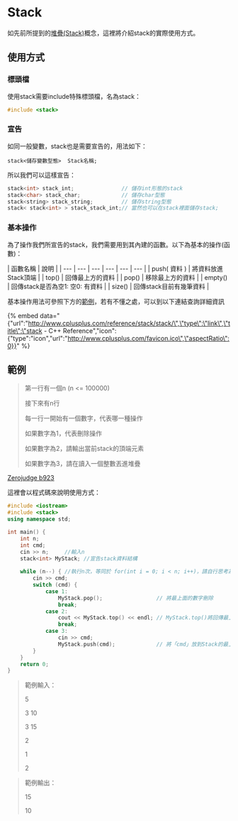 # Stack

如先前所提到的[堆疊\(Stack\)](../../cheng-shi-ru/han-dui-stack/dui-stack.md)概念，這裡將介紹stack的實際使用方式。

## 使用方式

### 標頭檔

使用stack需要include特殊標頭檔，名為stack：

```cpp
#include <stack>
```

### 宣告

如同一般變數，stack也是需要宣告的，用法如下：

`stack<儲存變數型態>  Stack名稱;` 

所以我們可以這樣宣告：

```cpp
stack<int> stack_int;               // 儲存int形態的stack
stack<char> stack_char;             // 儲存char型態
stack<string> stack_string;         // 儲存string型態
stack< stack<int> > stack_stack_int;// 當然也可以在stack裡面儲存stack;
```

### 基本操作

為了操作我們所宣告的stack，我們需要用到其內建的函數。以下為基本的操作\(函數\)：

| 函數名稱 | 說明 |
| --- | --- | --- | --- | --- | --- |
| push\( 資料 \) | 將資料放進Stack頂端 |
| top\(\) | 回傳最上方的資料 |
| pop\(\) | 移除最上方的資料 |
| empty\(\) | 回傳stack是否為空1: 空0: 有資料 |
| size\(\) | 回傳stack目前有幾筆資料 |

基本操作用法可參照下方的[範例](stack.md#li)，若有不懂之處，可以到以下連結查詢詳細資訊

{% embed data="{\"url\":\"http://www.cplusplus.com/reference/stack/stack/\",\"type\":\"link\",\"title\":\"stack - C++ Reference\",\"icon\":{\"type\":\"icon\",\"url\":\"http://www.cplusplus.com/favicon.ico\",\"aspectRatio\":0}}" %}

## 範例

> 第一行有一個n \(n &lt;= 100000\)
>
> 接下來有n行
>
> 每一行一開始有一個數字，代表哪一種操作
>
> 如果數字為1，代表刪除操作
>
> 如果數字為2，請輸出當前stack的頂端元素
>
> 如果數字為3，請在讀入一個整數丟進堆疊

[Zerojudge b923](https://zerojudge.tw/ShowProblem?problemid=b923)

這裡會以程式碼來說明使用方式：

```cpp
#include <iostream>
#include <stack>
using namespace std;

int main() {
    int n;
    int cmd;
    cin >> n;     //輸入n
    stack<int> MyStack; //宣告stack資料結構
    
    while (n--) { //執行n次，等同於 for(int i = 0; i < n; i++)，請自行思考為何會相等
        cin >> cmd;
        switch (cmd) {
            case 1:
                MyStack.pop();                 // 將最上面的數字刪除
                break;
            case 2:
                cout << MyStack.top() << endl; // MyStack.top()將回傳最上方的數字
                break;
            case 3:
                cin >> cmd;
                MyStack.push(cmd);             // 將「cmd」放到Stack的最上層
        }
    }
    return 0;
}
```

> 範例輸入：
>
> 5
>
> 3 10
>
> 3 15
>
> 2
>
> 1
>
> 2

> 範例輸出：
>
> 15
>
> 10

